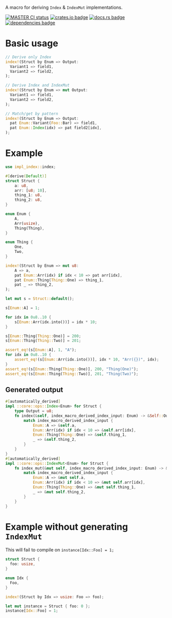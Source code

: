 <!-- cargo-rdme start -->

A macro for deriving `Index` & `IndexMut` implementations.

[![MASTER CI status](https://github.com/Alorel/impl_index-rs/actions/workflows/core.yml/badge.svg)](https://github.com/Alorel/impl_index-rs/actions/workflows/core.yml?query=branch%3Amaster)
[![crates.io badge](https://img.shields.io/crates/v/impl_index)](https://crates.io/crates/impl_index)
[![docs.rs badge](https://img.shields.io/docsrs/impl_index?label=docs.rs)](https://docs.rs/impl_index)
[![dependencies badge](https://img.shields.io/librariesio/release/cargo/impl_index)](https://libraries.io/cargo/impl_index)

# Basic usage

```rust
// Derive only Index
index!(Struct by Enum => Output:
  Variant1 => field1,
  Variant2 => field2,
);

// Derive Index and IndexMut
index!(Struct by Enum => mut Output:
  Variant1 => field1,
  Variant2 => field2,
);

// Match/get by pattern
index!(Struct by Enum => Output:
  pat Enum::Variant(Foo::Bar) => field1,
  pat Enum::Index(idx) => pat field2[idx],
);
````

# Example

```rust
use impl_index::index;

#[derive(Default)]
struct Struct {
    a: u8,
    arr: [u8; 10],
    thing_1: u8,
    thing_2: u8,
}

enum Enum {
    A,
    Arr(usize),
    Thing(Thing),
}

enum Thing {
    One,
    Two,
}

index!(Struct by Enum => mut u8:
    A => a,
    pat Enum::Arr(idx) if idx < 10 => pat arr[idx],
    pat Enum::Thing(Thing::One) => thing_1,
    pat _ => thing_2,
);

let mut s = Struct::default();

s[Enum::A] = 1;

for idx in 0u8..10 {
    s[Enum::Arr(idx.into())] = idx * 10;
}

s[Enum::Thing(Thing::One)] = 200;
s[Enum::Thing(Thing::Two)] = 201;

assert_eq!(s[Enum::A], 1, "A");
for idx in 0u8..10 {
    assert_eq!(s[Enum::Arr(idx.into())], idx * 10, "Arr({})", idx);
}
assert_eq!(s[Enum::Thing(Thing::One)], 200, "Thing(One)");
assert_eq!(s[Enum::Thing(Thing::Two)], 201, "Thing(Two)");
```

## Generated output

```rust
#[automatically_derived]
impl ::core::ops::Index<Enum> for Struct {
    type Output = u8;
    fn index(&self, index_macro_derived_index_input: Enum) -> &Self::Output {
        match index_macro_derived_index_input {
            Enum::A => &self.a,
            Enum::Arr(idx) if idx < 10 => &self.arr[idx],
            Enum::Thing(Thing::One) => &self.thing_1,
            _ => &self.thing_2,
        }
    }
}
#[automatically_derived]
impl ::core::ops::IndexMut<Enum> for Struct {
    fn index_mut(&mut self, index_macro_derived_index_input: Enum) -> &mut Self::Output {
        match index_macro_derived_index_input {
            Enum::A => &mut self.a,
            Enum::Arr(idx) if idx < 10 => &mut self.arr[idx],
            Enum::Thing(Thing::One) => &mut self.thing_1,
            _ => &mut self.thing_2,
        }
    }
}
````

# Example without generating `IndexMut`

This will fail to compile on `instance[Idx::Foo] = 1;`

```rust
struct Struct {
  foo: usize,
}

enum Idx {
  Foo,
}

index!(Struct by Idx => usize: Foo => foo);

let mut instance = Struct { foo: 0 };
instance[Idx::Foo] = 1;
```

<!-- cargo-rdme end -->
